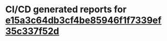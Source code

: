 # CI/CD generated reports for [e15a3c64db3cf4be85946f1f7339ef35c337f52d](https://github.com/hydephp/develop/commit/e15a3c64db3cf4be85946f1f7339ef35c337f52d)
